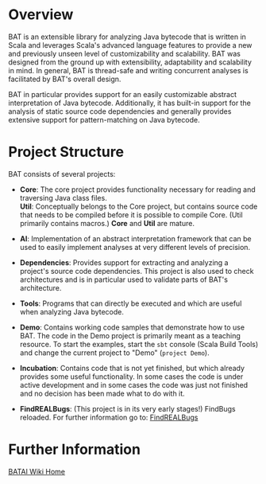 # Overview
BAT is an extensible library for analyzing Java bytecode that is written in Scala and leverages Scala's advanced language features to provide a new and previously unseen level of customizability and scalability. BAT was designed from the ground up
with extensibility, adaptability and scalability in mind. In general, BAT is thread-safe and writing concurrent analyses is facilitated by BAT's overall design.

BAT in particular provides support for an easily customizable abstract interpretation of Java bytecode. Additionally, it has built-in support for the analysis of static source code dependencies and generally provides extensive support for pattern-matching on Java bytecode. 

# Project Structure
BAT consists of several projects:

* **Core**: The core project provides functionality necessary for reading and traversing Java class files.  
**Util**: Conceptually belongs to the Core project, but contains source code that needs to be compiled before it is possible to 
compile Core. (Util primarily contains macros.) 
**Core** and **Util** are mature. 

* **AI**: Implementation of an abstract interpretation framework that can be used to easily implement analyses at very different levels of precision. 

* **Dependencies**: Provides support for extracting and analyzing a project's source code dependencies. This project is also used to check architectures and
is in particular used to validate parts of BAT's architecture.

* **Tools**: Programs that can directly be executed and which are useful when analyzing Java bytecode.

* **Demo**: Contains working code samples that demonstrate how to use BAT. The code in the Demo project is primarily meant as a teaching resource. To start the examples, start the `sbt` console (Scala Build Tools) and change the current project to "Demo" (`project Demo`).
	
* **Incubation**: Contains code that is not yet finished, but which already provides some useful functionality. In some cases the code is under active development and in some cases the code was just not finished and no decision has been made what to do with it.

* **FindREALBugs**: (This project is in its very early stages!) FindBugs reloaded. For further information go to: [FindREALBugs](https://bitbucket.org/delors/bat/wiki/FindREALBugs)

# Further Information #
[BATAI Wiki Home](https://bitbucket.org/delors/bat/wiki/Home)
 